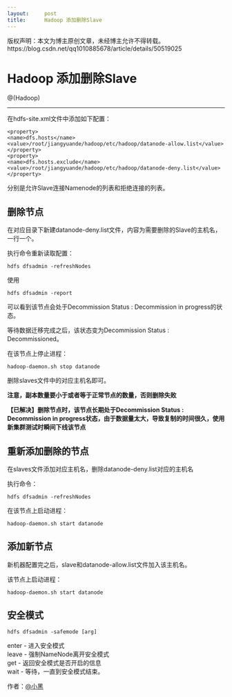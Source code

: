 ```yaml
---
layout:     post
title:      Hadoop 添加删除Slave
---
```

<div id="article_content" class="article_content clearfix csdn-tracking-statistics" data-pid="blog" data-mod="popu_307" data-dsm="post">
								<div class="article-copyright">
					版权声明：本文为博主原创文章，未经博主允许不得转载。					https://blog.csdn.net/qq1010885678/article/details/50519025				</div>
								            <div id="content_views" class="markdown_views prism-atom-one-dark">
							<!-- flowchart 箭头图标 勿删 -->
							<svg xmlns="http://www.w3.org/2000/svg" style="display: none;"><path stroke-linecap="round" d="M5,0 0,2.5 5,5z" id="raphael-marker-block" style="-webkit-tap-highlight-color: rgba(0, 0, 0, 0);"></path></svg>
							<h1 id="hadoop-添加删除slave">Hadoop 添加删除Slave</h1>

<p>@(Hadoop)</p>

<hr>

<!--&#10;author: &#23567;&#40657;&#10;date: 2016-01-14&#10;title: Hadoop&#28155;&#21152;&#21024;&#38500;Slave&#10;tags: Hadoop&#10;category: Hadoop&#10;status: publish&#10;summary: Hadoop&#28155;&#21152;&#21024;&#38500;Slave&#10;-->

<p>在hdfs-site.xml文件中添加如下配置：</p>



<pre class="prettyprint"><code class=" hljs xml"><span class="hljs-tag">&lt;<span class="hljs-title">property</span>&gt;</span>
<span class="hljs-tag">&lt;<span class="hljs-title">name</span>&gt;</span>dfs.hosts<span class="hljs-tag">&lt;/<span class="hljs-title">name</span>&gt;</span>
<span class="hljs-tag">&lt;<span class="hljs-title">value</span>&gt;</span>/root/jiangyuande/hadoop/etc/hadoop/datanode-allow.list<span class="hljs-tag">&lt;/<span class="hljs-title">value</span>&gt;</span>
<span class="hljs-tag">&lt;/<span class="hljs-title">property</span>&gt;</span>
<span class="hljs-tag">&lt;<span class="hljs-title">property</span>&gt;</span>
<span class="hljs-tag">&lt;<span class="hljs-title">name</span>&gt;</span>dfs.hosts.exclude<span class="hljs-tag">&lt;/<span class="hljs-title">name</span>&gt;</span>
<span class="hljs-tag">&lt;<span class="hljs-title">value</span>&gt;</span>/root/jiangyuande/hadoop/etc/hadoop/datanode-deny.list<span class="hljs-tag">&lt;/<span class="hljs-title">value</span>&gt;</span>
<span class="hljs-tag">&lt;/<span class="hljs-title">property</span>&gt;</span></code></pre>

<p>分别是允许Slave连接Namenode的列表和拒绝连接的列表。</p>



<h2 id="删除节点"><strong>删除节点</strong></h2>

<p>在对应目录下新建datanode-deny.list文件，内容为需要删除的Slave的主机名，一行一个。</p>

<p>执行命令重新读取配置：</p>



<pre class="prettyprint"><code class=" hljs lasso">hdfs dfsadmin <span class="hljs-attribute">-refreshNodes</span></code></pre>

<p>使用</p>



<pre class="prettyprint"><code class=" hljs vhdl">hdfs dfsadmin -<span class="hljs-keyword">report</span></code></pre>

<p>可以看到该节点会处于Decommission Status : Decommission in progress的状态。</p>

<p>等待数据迁移完成之后，该状态变为Decommission Status : Decommissioned。</p>

<p>在该节点上停止进程：</p>



<pre class="prettyprint"><code class=" hljs vbnet">hadoop-daemon.sh <span class="hljs-keyword">stop</span> datanode</code></pre>

<p>删除slaves文件中的对应主机名即可。</p>

<p><strong>注意，副本数量要小于或者等于正常节点的数量，否则删除失败</strong></p>

<p><strong>【已解决】删除节点时，该节点长期处于Decommission Status : Decommission in progress状态，由于数据量太大，导致复制的时间很久，使用新集群测试时瞬间下线该节点</strong></p>



<h2 id="重新添加删除的节点"><strong>重新添加删除的节点</strong></h2>

<p>在slaves文件添加对应主机名，删除datanode-deny.list对应的主机名</p>

<p>执行命令：</p>



<pre class="prettyprint"><code class=" hljs lasso">hdfs dfsadmin <span class="hljs-attribute">-refreshNodes</span></code></pre>

<p>在该节点上启动进程：</p>



<pre class="prettyprint"><code class=" hljs sql">hadoop-daemon.sh <span class="hljs-operator"><span class="hljs-keyword">start</span> datanode</span></code></pre>



<h2 id="添加新节点"><strong>添加新节点</strong></h2>

<p>新机器配置完之后，slave和datanode-allow.list文件加入该主机名。</p>

<p>该节点上启动进程：</p>



<pre class="prettyprint"><code class=" hljs sql">hadoop-daemon.sh <span class="hljs-operator"><span class="hljs-keyword">start</span> datanode</span></code></pre>



<h2 id="安全模式"><strong>安全模式</strong></h2>



<pre class="prettyprint"><code class=" hljs css"><span class="hljs-tag">hdfs</span> <span class="hljs-tag">dfsadmin</span> <span class="hljs-tag">-safemode</span> <span class="hljs-attr_selector">[arg]</span></code></pre>

<p>enter - 进入安全模式 <br>
leave - 强制NameNode离开安全模式 <br>
get   - 返回安全模式是否开启的信息 <br>
wait  - 等待，一直到安全模式结束。</p>

<p>作者：<a href="http://www.xiaohei.info" rel="nofollow">@小黑</a></p>            </div>
						<link href="https://csdnimg.cn/release/phoenix/mdeditor/markdown_views-9e5741c4b9.css" rel="stylesheet">
                </div>